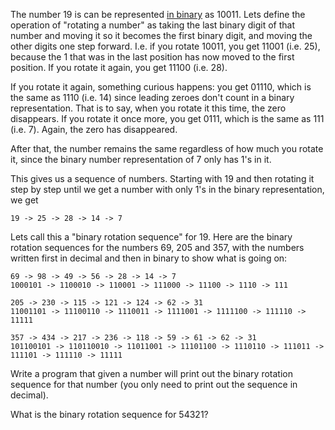 The number 19 is can be represented [in binary](http://en.wikipedia.org/wiki/Binary_numeral_system) as 10011. Lets define the operation of "rotating a number" as taking the last binary digit of that number and moving it so it becomes the first binary digit, and moving the other digits one step forward. I.e. if you rotate 10011, you get 11001 (i.e. 25), because the 1 that was in the last position has now moved to the first position. If you rotate it again, you get 11100 (i.e. 28).

If you rotate it again, something curious happens: you get 01110, which is the same as 1110 (i.e. 14) since leading zeroes don't count in a binary representation. That is to say, when you rotate it this time, the zero disappears. If you rotate it once more, you get 0111, which is the same as 111 (i.e. 7). Again, the zero has disappeared.

After that, the number remains the same regardless of how much you rotate it, since the binary number representation of 7 only has 1's in it.

This gives us a sequence of numbers. Starting with 19 and then rotating it step by step until we get a number with only 1's in the binary representation, we get

    19 -> 25 -> 28 -> 14 -> 7

Lets call this a "binary rotation sequence" for 19. Here are the binary rotation sequences for the numbers 69, 205 and 357, with the numbers written first in decimal and then in binary to show what is going on:

    69 -> 98 -> 49 -> 56 -> 28 -> 14 -> 7
    1000101 -> 1100010 -> 110001 -> 111000 -> 11100 -> 1110 -> 111

    205 -> 230 -> 115 -> 121 -> 124 -> 62 -> 31
    11001101 -> 11100110 -> 1110011 -> 1111001 -> 1111100 -> 111110 -> 11111

    357 -> 434 -> 217 -> 236 -> 118 -> 59 -> 61 -> 62 -> 31
    101100101 -> 110110010 -> 11011001 -> 11101100 -> 1110110 -> 111011 -> 111101 -> 111110 -> 11111

Write a program that given a number will print out the binary rotation sequence for that number (you only need to print out the sequence in decimal).

What is the binary rotation sequence for 54321?
